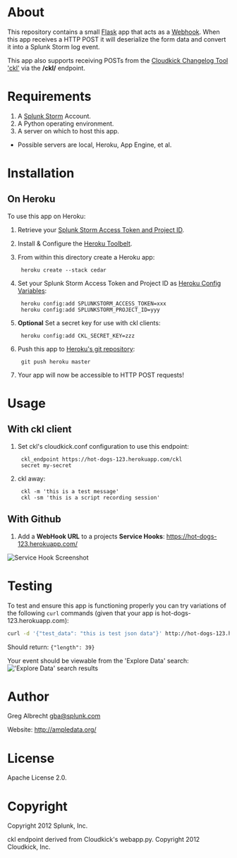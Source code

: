 # About
This repository contains a small [Flask](http://flask.pocoo.org/) app that
acts as a [Webhook](http://www.webhooks.org/). When this app receives a HTTP
POST it will deserialize the form data and convert it into a Splunk Storm log
event.

This app also supports receiving POSTs from the
[Cloudkick Changelog Tool 'ckl'](https://support.cloudkick.com/Ckl)
via the **/ckl/** endpoint.

# Requirements

1. A [Splunk Storm](https://www.splunkstorm.com) Account.
2. A Python operating environment. 
3. A server on which to host this app.
  - Possible servers are local, Heroku, App Engine, et al.

# Installation
## On Heroku
To use this app on Heroku:

1. Retrieve your [Splunk Storm Access Token and Project
   ID](http://docs.splunk.com/Documentation/Storm/latest/User/UseStormsRESTAPI).
2. Install & Configure the [Heroku Toolbelt](https://toolbelt.herokuapp.com/).
3. From within this directory create a Heroku app: 

        heroku create --stack cedar

4. Set your Splunk Storm Access Token and Project ID as [Heroku Config
   Variables](https://devcenter.heroku.com/articles/config-vars):

        heroku config:add SPLUNKSTORM_ACCESS_TOKEN=xxx
        heroku config:add SPLUNKSTORM_PROJECT_ID=yyy

5. **Optional** Set a secret key for use with ckl clients:

        heroku config:add CKL_SECRET_KEY=zzz

5. Push this app to [Heroku's git
   repository](https://devcenter.heroku.com/articles/git):

        git push heroku master

6. Your app will now be accessible to HTTP POST requests!


# Usage

## With ckl client

1. Set ckl's cloudkick.conf configuration to use this endpoint:

        ckl_endpoint https://hot-dogs-123.herokuapp.com/ckl
        secret my-secret

2. ckl away:

        ckl -m 'this is a test message'
        ckl -sm 'this is a script recording session'

## With Github

1. Add a **WebHook URL** to a projects **Service Hooks**:
        https://hot-dogs-123.herokuapp.com/

![Service Hook Screenshot](http://dl.dropbox.com/u/4036736/Screenshots/_z4j.png)


# Testing
To test and ensure this app is functioning properly you can try
variations of the following `curl` commands (given that your app is
hot-dogs-123.herokuapp.com):

```bash
curl -d '{"test_data": "this is test json data"}' http://hot-dogs-123.herokuapp.com/
```
Should return: `{"length": 39}`

Your event should be viewable from the 'Explore Data' search:
!['Explore Data' search
results](http://dl.dropbox.com/u/4036736/Screenshots/2nfd.png)

# Author
Greg Albrecht <gba@splunk.com> 

Website: http://ampledata.org/

# License
Apache License 2.0.

# Copyright
Copyright 2012 Splunk, Inc.

ckl endpoint derived from Cloudkick's webapp.py. Copyright 2012 Cloudkick, Inc.
